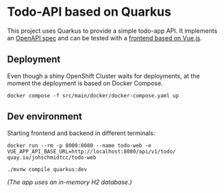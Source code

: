 # Todo-API based on Quarkus
This project uses Quarkus to provide a simple todo-app API. It implements an [OpenAPI spec](https://editor.swagger.io/?url=https://raw.githubusercontent.com/devshred/todo-api-spring-kotlin/main/src/main/resources/todo-spec.yaml) and can be tested with a [frontend based on Vue.js](https://github.com/devshred/todo-web).

## Deployment
Even though a shiny OpenShift Cluster waits for deployments, at the moment the deployment is based on Docker Compose.
```shell
docker compose -f src/main/docker/docker-compose.yaml up
```

## Dev environment
Starting frontend and backend in different terminals:
```shell
docker run --rm -p 8000:8080 --name todo-web -e VUE_APP_API_BASE_URL=http://localhost:8080/api/v1/todo/ quay.io/johschmidtcc/todo-web
```
```shell script
./mvnw compile quarkus:dev
```
_(The app uses an in-memory H2 database.)_
